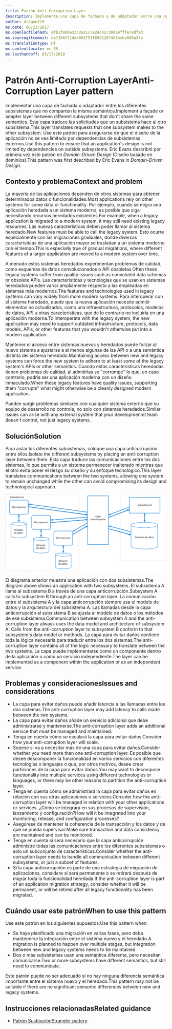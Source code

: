 ```yaml
---
title: Patrón Anti-Corruption Layer
description: Implementa una capa de fachada o de adaptador entre una aplicación moderna y un sistema heredado.
author: dragon119
ms.date: 06/23/2017
ms.openlocfilehash: efb1f90be33c2621c7a24c42730da9fffe70dfad
ms.sourcegitcommit: ea7108f71dab09175ff69322874d1bcba800a37a
ms.translationtype: HT
ms.contentlocale: es-ES
ms.lasthandoff: 03/17/2018
---
```

# <a name="anti-corruption-layer-pattern"></a><span data-ttu-id="9a6dd-103">Patrón Anti-Corruption Layer</span><span class="sxs-lookup"><span data-stu-id="9a6dd-103">Anti-Corruption Layer pattern</span></span>

<span data-ttu-id="9a6dd-104">Implementar una capa de fachada o adaptador entre los diferentes subsistemas que no comparten la misma semántica.</span><span class="sxs-lookup"><span data-stu-id="9a6dd-104">Implement a façade or adapter layer between different subsystems that don't share the same semantics.</span></span> <span data-ttu-id="9a6dd-105">Esta capa traduce las solicitudes que un subsistema hace al otro subsistema.</span><span class="sxs-lookup"><span data-stu-id="9a6dd-105">This layer translates requests that one subsystem makes to the other subsystem.</span></span> <span data-ttu-id="9a6dd-106">Use este patrón para asegurarse de que el diseño de la aplicación no se vea limitado por dependencias de subsistemas externos.</span><span class="sxs-lookup"><span data-stu-id="9a6dd-106">Use this pattern to ensure that an application's design is not limited by dependencies on outside subsystems.</span></span> <span data-ttu-id="9a6dd-107">Eric Evans describió por primera vez este patrón en *Domain-Driven Design* (Diseño basado en dominios).</span><span class="sxs-lookup"><span data-stu-id="9a6dd-107">This pattern was first described by Eric Evans in *Domain-Driven Design*.</span></span>

## <a name="context-and-problem"></a><span data-ttu-id="9a6dd-108">Contexto y problema</span><span class="sxs-lookup"><span data-stu-id="9a6dd-108">Context and problem</span></span>

<span data-ttu-id="9a6dd-109">La mayoría de las aplicaciones dependen de otros sistemas para obtener determinados datos o funcionalidades.</span><span class="sxs-lookup"><span data-stu-id="9a6dd-109">Most applications rely on other systems for some data or functionality.</span></span> <span data-ttu-id="9a6dd-110">Por ejemplo, cuando se migra una aplicación heredada a un sistema moderno, es posible que siga necesitando recursos heredados existentes.</span><span class="sxs-lookup"><span data-stu-id="9a6dd-110">For example, when a legacy application is migrated to a modern system, it may still need existing legacy resources.</span></span> <span data-ttu-id="9a6dd-111">Las nuevas características deben poder llamar al sistema heredado.</span><span class="sxs-lookup"><span data-stu-id="9a6dd-111">New features must be able to call the legacy system.</span></span> <span data-ttu-id="9a6dd-112">Esto ocurre especialmente con las migraciones graduales, donde diversas características de una aplicación mayor se trasladan a un sistema moderno con el tiempo.</span><span class="sxs-lookup"><span data-stu-id="9a6dd-112">This is especially true of gradual migrations, where different features of a larger application are moved to a modern system over time.</span></span>

<span data-ttu-id="9a6dd-113">A menudo estos sistemas heredados experimentan problemas de calidad, como esquemas de datos convolucionados o API obsoletas.</span><span class="sxs-lookup"><span data-stu-id="9a6dd-113">Often these legacy systems suffer from quality issues such as convoluted data schemas or obsolete APIs.</span></span> <span data-ttu-id="9a6dd-114">Las características y tecnologías que se usan en sistemas heredados pueden variar ampliamente respecto a las empleadas en sistemas más modernos.</span><span class="sxs-lookup"><span data-stu-id="9a6dd-114">The features and technologies used in legacy systems can vary widely from more modern systems.</span></span> <span data-ttu-id="9a6dd-115">Para interoperar con el sistema heredado, puede que la nueva aplicación necesite admitir elementos no actualizados, como una infraestructura, protocolos, modelos de datos, API u otras características, que de lo contrario no incluiría en una aplicación moderna.</span><span class="sxs-lookup"><span data-stu-id="9a6dd-115">To interoperate with the legacy system, the new application may need to support outdated infrastructure, protocols, data models, APIs, or other features that you wouldn't otherwise put into a modern application.</span></span>

<span data-ttu-id="9a6dd-116">Mantener el acceso entre sistemas nuevos y heredados puede forzar al nuevo sistema a ajustarse a al menos algunas de las API o a una semántica distinta del sistema heredado.</span><span class="sxs-lookup"><span data-stu-id="9a6dd-116">Maintaining access between new and legacy systems can force the new system to adhere to at least some of the legacy system's APIs or other semantics.</span></span> <span data-ttu-id="9a6dd-117">Cuando estas características heredadas tienen problemas de calidad, al admitirlas se "corrompe" lo que, en caso contrario, podría ser una aplicación moderna con un diseño inmaculado.</span><span class="sxs-lookup"><span data-stu-id="9a6dd-117">When these legacy features have quality issues, supporting them "corrupts" what might otherwise be a cleanly designed modern application.</span></span> 

<span data-ttu-id="9a6dd-118">Pueden surgir problemas similares con cualquier sistema externo que su equipo de desarrollo no controle, no solo con sistemas heredados.</span><span class="sxs-lookup"><span data-stu-id="9a6dd-118">Similar issues can arise with any external system that your developmenmt team doesn't control, not just legacy systems.</span></span> 

## <a name="solution"></a><span data-ttu-id="9a6dd-119">Solución</span><span class="sxs-lookup"><span data-stu-id="9a6dd-119">Solution</span></span>

<span data-ttu-id="9a6dd-120">Para aislar los diferentes subsistemas, coloque una capa anticorrupción entre ellos.</span><span class="sxs-lookup"><span data-stu-id="9a6dd-120">Isolate the different subsystems by placing an anti-corruption layer between them.</span></span> <span data-ttu-id="9a6dd-121">Esta capa traduce las comunicaciones entre los dos sistemas, lo que permite a un sistema permanecer inalterado mientras que el otro evita poner el riesgo su diseño y su enfoque tecnológico.</span><span class="sxs-lookup"><span data-stu-id="9a6dd-121">This layer translates communications between the two systems, allowing one system to remain unchanged while the other can avoid compromising its design and technological approach.</span></span>

![](./_images/anti-corruption-layer.png) 

<span data-ttu-id="9a6dd-122">El diagrama anterior muestra una aplicación con dos subsistemas.</span><span class="sxs-lookup"><span data-stu-id="9a6dd-122">The diagram above shows an application with two subsystems.</span></span> <span data-ttu-id="9a6dd-123">El subsistema A llama al subsistema B a través de una capa anticorrupción.</span><span class="sxs-lookup"><span data-stu-id="9a6dd-123">Subsystem A calls to subsystem B through an anti-corruption layer.</span></span> <span data-ttu-id="9a6dd-124">La comunicación entre el subsistema A y la capa anticorrupción siempre usa el modelo de datos y la arquitectura del subsistema A. Las llamadas desde la capa anticorrupción al subsistema B se ajusta al modelo de datos o los métodos de ese subsistema.</span><span class="sxs-lookup"><span data-stu-id="9a6dd-124">Communication between subsystem A and the anti-corruption layer always uses the data model and architecture of subsystem A. Calls from the anti-corruption layer to subsystem B conform to that subsystem's data model or methods.</span></span> <span data-ttu-id="9a6dd-125">La capa para evitar daños contiene toda la lógica necesaria para traducir entre los dos sistemas.</span><span class="sxs-lookup"><span data-stu-id="9a6dd-125">The anti-corruption layer contains all of the logic necessary to translate between the two systems.</span></span> <span data-ttu-id="9a6dd-126">La capa puede implementarse como un componente dentro de la aplicación o como un servicio independiente.</span><span class="sxs-lookup"><span data-stu-id="9a6dd-126">The layer can be implemented as a component within the application or as an independent service.</span></span>

## <a name="issues-and-considerations"></a><span data-ttu-id="9a6dd-127">Problemas y consideraciones</span><span class="sxs-lookup"><span data-stu-id="9a6dd-127">Issues and considerations</span></span>

- <span data-ttu-id="9a6dd-128">La capa para evitar daños puede añadir latencia a las llamadas entre los dos sistemas.</span><span class="sxs-lookup"><span data-stu-id="9a6dd-128">The anti-corruption layer may add latency to calls made between the two systems.</span></span>
- <span data-ttu-id="9a6dd-129">La capa para evitar daños añade un servicio adicional que debe administrarse y mantenerse.</span><span class="sxs-lookup"><span data-stu-id="9a6dd-129">The anti-corruption layer adds an additional service that must be managed and maintained.</span></span>
- <span data-ttu-id="9a6dd-130">Tenga en cuenta cómo se escalará la capa para evitar daños.</span><span class="sxs-lookup"><span data-stu-id="9a6dd-130">Consider how your anti-corruption layer will scale.</span></span>
- <span data-ttu-id="9a6dd-131">Sopese si va a necesitar más de una capa para evitar daños.</span><span class="sxs-lookup"><span data-stu-id="9a6dd-131">Consider whether you need more than one anti-corruption layer.</span></span> <span data-ttu-id="9a6dd-132">Es posible que desee descomponer la funcionalidad en varios servicios con diferentes tecnologías o lenguajes o que, por otros motivos, desee crear particiones de la capa para evitar daños.</span><span class="sxs-lookup"><span data-stu-id="9a6dd-132">You may want to decompose functionality into multiple services using different technologies or languages, or there may be other reasons to partition the anti-corruption layer.</span></span>
- <span data-ttu-id="9a6dd-133">Tenga en cuenta cómo se administrará la capa para evitar daños en relación con sus otras aplicaciones o servicios.</span><span class="sxs-lookup"><span data-stu-id="9a6dd-133">Consider how the anti-corruption layer will be managed in relation with your other applications or services.</span></span> <span data-ttu-id="9a6dd-134">¿Cómo se integrará en sus procesos de supervisión, lanzamiento y configuración?</span><span class="sxs-lookup"><span data-stu-id="9a6dd-134">How will it be integrated into your monitoring, release, and configuration processes?</span></span>
- <span data-ttu-id="9a6dd-135">Asegúrese de mantener la coherencia de la transacción y los datos y de que se pueda supervisar.</span><span class="sxs-lookup"><span data-stu-id="9a6dd-135">Make sure transaction and data consistency are maintained and can be monitored.</span></span>
- <span data-ttu-id="9a6dd-136">Tenga en cuenta si será necesario que la capa anticorrupción administre todas las comunicaciones entre los diferentes subsistemas o solo un subconjunto de características.</span><span class="sxs-lookup"><span data-stu-id="9a6dd-136">Consider whether the anti-corruption layer needs to handle all communication between different subsystems, or just a subset of features.</span></span> 
- <span data-ttu-id="9a6dd-137">Si la capa anticorrupción es parte de una estrategia de migración de aplicaciones, considere si será permanente o se retirará después de migrar toda la funcionalidad heredada.</span><span class="sxs-lookup"><span data-stu-id="9a6dd-137">If the anti-corruption layer is part of an application migration strategy, consider whether it will be permanent, or will be retired after all legacy functionality has been migrated.</span></span>

## <a name="when-to-use-this-pattern"></a><span data-ttu-id="9a6dd-138">Cuándo usar este patrón</span><span class="sxs-lookup"><span data-stu-id="9a6dd-138">When to use this pattern</span></span>

<span data-ttu-id="9a6dd-139">Use este patrón en los siguientes supuestos:</span><span class="sxs-lookup"><span data-stu-id="9a6dd-139">Use this pattern when:</span></span>

- <span data-ttu-id="9a6dd-140">Se haya planificado una migración en varias fases, pero deba mantenerse la integración entre el sistema nuevo y el heredado.</span><span class="sxs-lookup"><span data-stu-id="9a6dd-140">A migration is planned to happen over multiple stages, but integration between new and legacy systems needs to be maintained.</span></span>
- <span data-ttu-id="9a6dd-141">Dos o más subsistemas usan una semántica diferente, pero necesitan comunicarse.</span><span class="sxs-lookup"><span data-stu-id="9a6dd-141">Two or more subsystems have different semantics, but still need to communicate.</span></span> 

<span data-ttu-id="9a6dd-142">Este patrón puede no ser adecuado si no hay ninguna diferencia semántica importante entre el sistema nuevo y el heredado.</span><span class="sxs-lookup"><span data-stu-id="9a6dd-142">This pattern may not be suitable if there are no significant semantic differences between new and legacy systems.</span></span> 

## <a name="related-guidance"></a><span data-ttu-id="9a6dd-143">Instrucciones relacionadas</span><span class="sxs-lookup"><span data-stu-id="9a6dd-143">Related guidance</span></span>

- [<span data-ttu-id="9a6dd-144">Patrón Sustitución</span><span class="sxs-lookup"><span data-stu-id="9a6dd-144">Strangler pattern</span></span>](./strangler.md)
